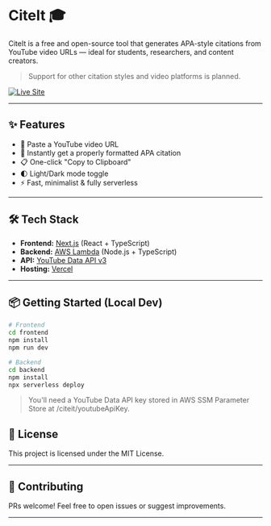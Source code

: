 # CiteIt 🎓

CiteIt is a free and open-source tool that generates APA-style citations from YouTube video URLs — ideal for students, researchers, and content creators.

> Support for other citation styles and video platforms is planned.

[![Live Site](https://img.shields.io/badge/Live%20Site-citeit.vercel.app-0077cc?style=flat-square&logo=vercel&logoColor=white)](https://citeit.vercel.app)

---

## ✨ Features

- 🎥 Paste a YouTube video URL
- 🧾 Instantly get a properly formatted APA citation
- 📋 One-click "Copy to Clipboard"
- 🌓 Light/Dark mode toggle
- ⚡ Fast, minimalist & fully serverless

---

## 🛠️ Tech Stack

- **Frontend:** [Next.js](https://nextjs.org/) (React + TypeScript)
- **Backend:** [AWS Lambda](https://aws.amazon.com/lambda/) (Node.js + TypeScript)
- **API:** [YouTube Data API v3](https://developers.google.com/youtube/v3)
- **Hosting:** [Vercel](https://vercel.com/)

---

## 📦 Getting Started (Local Dev)

```bash
# Frontend
cd frontend
npm install
npm run dev

# Backend
cd backend
npm install
npx serverless deploy
```

> You'll need a YouTube Data API key stored in AWS SSM Parameter Store at /citeit/youtubeApiKey.

## 📄 License

This project is licensed under the MIT License.

---

## 🤝 Contributing

PRs welcome! Feel free to open issues or suggest improvements.

---